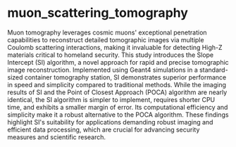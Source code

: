 # muon_scattering_tomography
Muon tomography leverages cosmic muons' exceptional penetration capabilities to reconstruct detailed tomographic images via multiple Coulomb scattering interactions, making it invaluable for detecting High-Z materials critical to homeland security. This study introduces the Slope Intercept (SI) algorithm, a novel approach for rapid and precise tomographic image reconstruction. Implemented using Geant4 simulations in a standard-sized container tomography station, SI demonstrates superior performance in speed and simplicity compared to traditional methods. While the imaging results of SI and the Point of Closest Approach (POCA) algorithm are nearly identical, the SI algorithm is simpler to implement, requires shorter CPU time, and exhibits a smaller margin of error. Its computational efficiency and simplicity make it a robust alternative to the POCA algorithm. These findings highlight SI's suitability for applications demanding robust imaging and efficient data processing, which are crucial for advancing security measures and scientific research.
